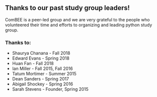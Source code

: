 ## Thanks to our past study group leaders!

ComBEE is a peer-led group and we are very grateful to the people who volunteered their time and efforts to organizing and leading python study group.

### Thanks to:
- Shaurya Chanana - Fall 2018
- Edward Evans - Spring 2018
- Huan Fan - Fall 2018
- Ian Miller - Fall 2015, Fall 2016
- Tatum Mortimer - Summer 2015
- Dean Sanders - Spring 2017
- Abigail Shockey - Spring 2016
- Sarah Stevens - Founder, Spring 2015


